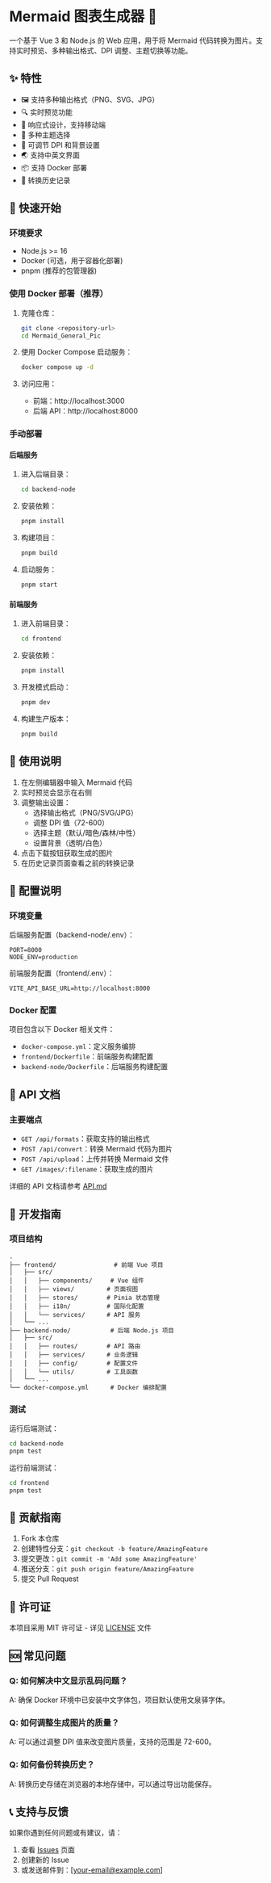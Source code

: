 # Mermaid 图表生成器 🎨

一个基于 Vue 3 和 Node.js 的 Web 应用，用于将 Mermaid 代码转换为图片。支持实时预览、多种输出格式、DPI 调整、主题切换等功能。

## ✨ 特性

- 🖼️ 支持多种输出格式（PNG、SVG、JPG）
- 🔍 实时预览功能
- 📱 响应式设计，支持移动端
- 🌈 多种主题选择
- 🎯 可调节 DPI 和背景设置
- 🌏 支持中英文界面
- 📦 支持 Docker 部署
- 💾 转换历史记录

## 🚀 快速开始

### 环境要求

- Node.js >= 16
- Docker (可选，用于容器化部署)
- pnpm (推荐的包管理器)

### 使用 Docker 部署（推荐）

1. 克隆仓库：
   ```bash
   git clone <repository-url>
   cd Mermaid_General_Pic
   ```

2. 使用 Docker Compose 启动服务：
   ```bash
   docker compose up -d
   ```

3. 访问应用：
   - 前端：http://localhost:3000
   - 后端 API：http://localhost:8000

### 手动部署

#### 后端服务

1. 进入后端目录：
   ```bash
   cd backend-node
   ```

2. 安装依赖：
   ```bash
   pnpm install
   ```

3. 构建项目：
   ```bash
   pnpm build
   ```

4. 启动服务：
   ```bash
   pnpm start
   ```

#### 前端服务

1. 进入前端目录：
   ```bash
   cd frontend
   ```

2. 安装依赖：
   ```bash
   pnpm install
   ```

3. 开发模式启动：
   ```bash
   pnpm dev
   ```

4. 构建生产版本：
   ```bash
   pnpm build
   ```

## 📖 使用说明

1. 在左侧编辑器中输入 Mermaid 代码
2. 实时预览会显示在右侧
3. 调整输出设置：
   - 选择输出格式（PNG/SVG/JPG）
   - 调整 DPI 值（72-600）
   - 选择主题（默认/暗色/森林/中性）
   - 设置背景（透明/白色）
4. 点击下载按钮获取生成的图片
5. 在历史记录页面查看之前的转换记录

## 🔧 配置说明

### 环境变量

后端服务配置（backend-node/.env）：
```env
PORT=8000
NODE_ENV=production
```

前端服务配置（frontend/.env）：
```env
VITE_API_BASE_URL=http://localhost:8000
```

### Docker 配置

项目包含以下 Docker 相关文件：
- `docker-compose.yml`：定义服务编排
- `frontend/Dockerfile`：前端服务构建配置
- `backend-node/Dockerfile`：后端服务构建配置

## 📝 API 文档

### 主要端点

- `GET /api/formats`：获取支持的输出格式
- `POST /api/convert`：转换 Mermaid 代码为图片
- `POST /api/upload`：上传并转换 Mermaid 文件
- `GET /images/:filename`：获取生成的图片

详细的 API 文档请参考 [API.md](./API.md)

## 🔨 开发指南

### 项目结构
```
.
├── frontend/                # 前端 Vue 项目
│   ├── src/
│   │   ├── components/     # Vue 组件
│   │   ├── views/         # 页面视图
│   │   ├── stores/        # Pinia 状态管理
│   │   ├── i18n/          # 国际化配置
│   │   └── services/      # API 服务
│   └── ...
├── backend-node/           # 后端 Node.js 项目
│   ├── src/
│   │   ├── routes/        # API 路由
│   │   ├── services/      # 业务逻辑
│   │   ├── config/        # 配置文件
│   │   └── utils/         # 工具函数
│   └── ...
└── docker-compose.yml      # Docker 编排配置
```

### 测试

运行后端测试：
```bash
cd backend-node
pnpm test
```

运行前端测试：
```bash
cd frontend
pnpm test
```

## 🤝 贡献指南

1. Fork 本仓库
2. 创建特性分支：`git checkout -b feature/AmazingFeature`
3. 提交更改：`git commit -m 'Add some AmazingFeature'`
4. 推送分支：`git push origin feature/AmazingFeature`
5. 提交 Pull Request

## 📄 许可证

本项目采用 MIT 许可证 - 详见 [LICENSE](LICENSE) 文件

## 🆘 常见问题

### Q: 如何解决中文显示乱码问题？
A: 确保 Docker 环境中已安装中文字体包，项目默认使用文泉驿字体。

### Q: 如何调整生成图片的质量？
A: 可以通过调整 DPI 值来改变图片质量，支持的范围是 72-600。

### Q: 如何备份转换历史？
A: 转换历史存储在浏览器的本地存储中，可以通过导出功能保存。

## 📞 支持与反馈

如果你遇到任何问题或有建议，请：
1. 查看 [Issues](issues) 页面
2. 创建新的 Issue
3. 或发送邮件到：[your-email@example.com] 